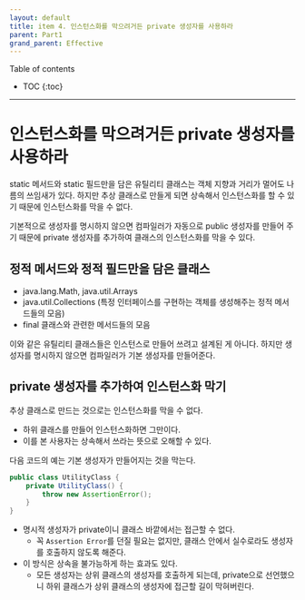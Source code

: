 ```yaml
---
layout: default
title: item 4. 인스턴스화를 막으려거든 private 생성자를 사용하라
parent: Part1
grand_parent: Effective
---
```



Table of contents


- TOC
{:toc}


---

# 인스턴스화를 막으려거든 private 생성자를 사용하라

static 메서드와 static 필드만을 담은 유틸리티 클래스는 객체 지향과 거리가 멀어도 나름의 쓰임새가 있다. 하지만 추상 클래스로 만들게 되면 상속해서 인스턴스화를 할 수 있기 때문에 인스턴스화를 막을 수 없다.

기본적으로 생성자를 명시하지 않으면 컴파일러가 자동으로 public 생성자를 만들어 주기 때문에 private 생성자를 추가하여 클래스의 인스턴스화를 막을 수 있다.

## 정적 메서드와 정적 필드만을 담은 클래스

- java.lang.Math, java.util.Arrays
- java.util.Collections (특정 인터페이스를 구현하는 객체를 생성해주는 정적 메서드들의 모음)
- final 클래스와 관련한 메서드들의 모음

이와 같은 유틸리티 클래스들은 인스턴스로 만들어 쓰려고 설계된 게 아니다.
하지만 생성자를 명시하지 않으면 컴파일러가 기본 생성자를 만들어준다.

## private 생성자를 추가하여 인스턴스화 막기

추상 클래스로 만드는 것으로는 인스턴스화를 막을 수 없다.

- 하위 클래스를 만들어 인스턴스화하면 그만이다.
- 이를 본 사용자는 상속해서 쓰라는 뜻으로 오해할 수 있다.

다음 코드의 예는 기본 생성자가 만들어지는 것을 막는다.

```java
public class UtilityClass {
    private UtilityClass() {
        throw new AssertionError();
    }
}
```

- 명시적 생성자가 private이니 클래스 바깥에서는 접근할 수 없다.
    - 꼭 `Assertion Error`를 던질 필요는 없지만, 클래스 안에서 실수로라도 생성자를 호출하지 않도록 해준다.
- 이 방식은 상속을 불가능하게 하는 효과도 있다.
    - 모든 생성자는 상위 클래스의 생성자를 호출하게 되는데, private으로 선언했으니 하위 클래스가 상위 클래스의 생성자에 접근할 길이 막혀버린다.





